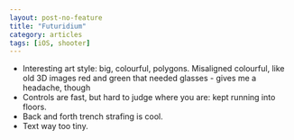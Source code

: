 ```yaml
---
layout: post-no-feature
title: "Futuridium"
category: articles
tags: [iOS, shooter]
---
```


* Interesting art style: big, colourful, polygons. Misaligned colourful, like old 3D images red and green that needed glasses - gives me a headache, though
* Controls are fast, but hard to judge where you are: kept running into floors.
* Back and forth trench strafing is cool.
* Text way too tiny.